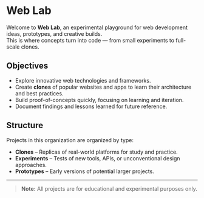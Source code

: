 # Web Lab

Welcome to **Web Lab**, an experimental playground for web development ideas, prototypes, and creative builds.  
This is where concepts turn into code — from small experiments to full-scale clones.

## Objectives
- Explore innovative web technologies and frameworks.
- Create **clones** of popular websites and apps to learn their architecture and best practices.
- Build proof-of-concepts quickly, focusing on learning and iteration.
- Document findings and lessons learned for future reference.

## Structure
Projects in this organization are organized by type:
- **Clones** – Replicas of real-world platforms for study and practice.
- **Experiments** – Tests of new tools, APIs, or unconventional design approaches.
- **Prototypes** – Early versions of potential larger projects.

---

> **Note:** All projects are for educational and experimental purposes only.
